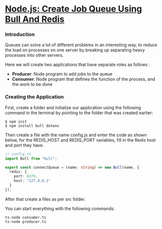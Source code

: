 # [Node.js: Create Job Queue Using Bull And Redis](https://javascript.plainenglish.io/node-js-create-job-queue-using-bull-and-redis-20fabcee60c5)

### Introduction
Queues can solve a lot of different problems in an interesting way, 
to reduce the load on processes on one server by breaking up separating heavy processes into other servers.

Here we will create two applications that have separate roles as follows :

- **Producer**: Node program to add jobs to the queue
- **Consumer**: Node program that defines the function of the process, and the work to be done

### Creating the Application
First, create a folder and initialize our application using the following command in the 
terminal by pointing to the folder that was created earlier:

```shell
$ npm init
$ npm install bull dotenv
```

Then create a file with the name config.js and enter the code as shown below, 
for the REDIS_HOST and REDIS_PORT variables, fill in the Redis host and port they have.

```ts
// config.ts
import Bull from "bull";

export const connectQueue = (name: string) => new Bull(name, {
  redis: {
    port: 6379,
    host: "127.0.0.1"
  }
});

```
After that create a files as per src folder.

You can start everything with the following commands:

```shell
ts-node consumer.ts
ts-node producer.ts
```

